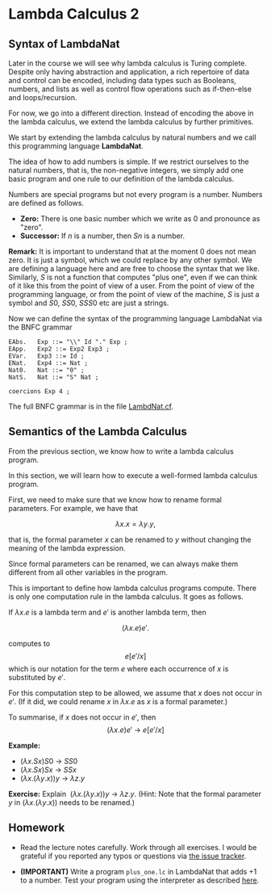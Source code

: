 # Lambda Calculus 2

## Syntax of LambdaNat

Later in the course we will see why lambda calculus is Turing complete. Despite only having abstraction and application, a rich repertoire of data and control can be encoded, including data types such as Booleans, numbers, and lists as well as control flow operations such as if-then-else and loops/recursion.

For now, we go into a different direction. Instead of encoding the above in the lambda calculus, we extend the lambda calculus by further primitives. 

We start by extending the lambda calculus by natural numbers and we call this programming language **LambdaNat**.

The idea of how to add numbers is simple. If we restrict ourselves to the natural numbers, that is, the non-negative integers, we simply add one basic program and one rule to our definition of the lambda calculus. 

Numbers are special programs but not every program is a number. Numbers are defined as follows. 

- **Zero:** There is one basic number which we write as $0$ and pronounce as "zero". 
- **Successor:** If $n$ is a number, then $S n$ is a number.

**Remark:** It is important to understand that at the moment $0$ does not mean zero. It is just a symbol, which we could replace by any other symbol. We are defining a language here and are free to choose the syntax that we like. Similarly, $S$ is not a function that computes "plus one", even if we can think of it like this from the point of view of a user. From the point of view of the programming language, or from the point of view of the machine, $S$ is just a symbol and $S 0$, $SS0$, $SSS0$ etc are just a strings.

Now we can define the syntax of the programming language LambdaNat via the BNFC grammar

    EAbs.   Exp ::= "\\" Id "." Exp ;  
    EApp.   Exp2 ::= Exp2 Exp3 ; 
    EVar.   Exp3 ::= Id ;
    ENat.   Exp4 ::= Nat ; 
    Nat0.   Nat ::= "0" ;
    NatS.   Nat ::= "S" Nat ; 

    coercions Exp 4 ;
    
The full BNFC grammar is in the file [LambdNat.cf](https://github.com/alexhkurz/programming-languages-2019/blob/master/Lambda-Calculus/LambdaNat/grammar/LambdaNat.cf).


## Semantics of the Lambda Calculus

From the previous section, we know how to write a lambda calculus program. 

In this section, we will learn how to execute a well-formed lambda calculus program.

First, we need to make sure that we know how to rename formal parameters. For example, we have that

$$\lambda x.x=\lambda y.y,$$

that is, the formal parameter $x$ can be renamed to $y$ without changing the meaning of the lambda expression.

Since formal parameters can be renamed, we can always make them different from all other variables in the program.

This is important to define how lambda calculus programs compute. There is only one computation rule in the lambda calculus. It goes as follows.

If $\lambda x. e$ is a lambda term and $e'$ is another lambda term, then

$$(\lambda x. e) e'.$$ 


computes to $$e[e'/x]$$ which is our notation for the term $e$ where each occurrence of $x$ is substituted by $e'$.

For this computation step to be allowed, we assume that $x$ does not occur in $e'$. (If it did, we could rename $x$ in $\lambda x. e$ as $x$ is a formal parameter.)

To summarise, if $x$ does not occur in $e'$, then
$$(\lambda x. e) e' \ \rightarrow \ e[e'/x]$$


**Example:** 
- $(\lambda x. S x) S0 \ \rightarrow \ SS0$
- $(\lambda x. S x) Sx \ \rightarrow \ SSx$
- $(\lambda x. (\lambda y. x)) y \ \rightarrow \ \lambda z.y$

**Exercise:** Explain $\ (\lambda x. (\lambda y. x)) y \ \rightarrow \ \lambda z.y$. (Hint: Note that the formal parameter $y$ in $(\lambda x. (\lambda y. x))$ needs to be renamed.)



## Homework 

- Read the lecture notes carefully. Work through all exercises. I would be grateful if you reported any typos or questions via [the issue tracker](https://github.com/alexhkurz/programming-languages-2019/issues).


 - **(IMPORTANT)** Write a program `plus_one.lc` in LambdaNat that adds +1 to a number. Test your program using the interpreter as described [here](https://github.com/alexhkurz/programming-languages-2019/blob/master/Lambda-Calculus/LambdaNat/README.md).
 

 
